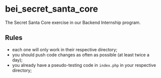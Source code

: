 # bei_secret_santa_core

The Secret Santa Core exercise in our Backend Internship program.

## Rules

- each one will only work in their respective directory;
- you should push code changes as often as possible (at least twice a day);
- you already have a pseudo-testing code in `index.php` in your respective directory;
